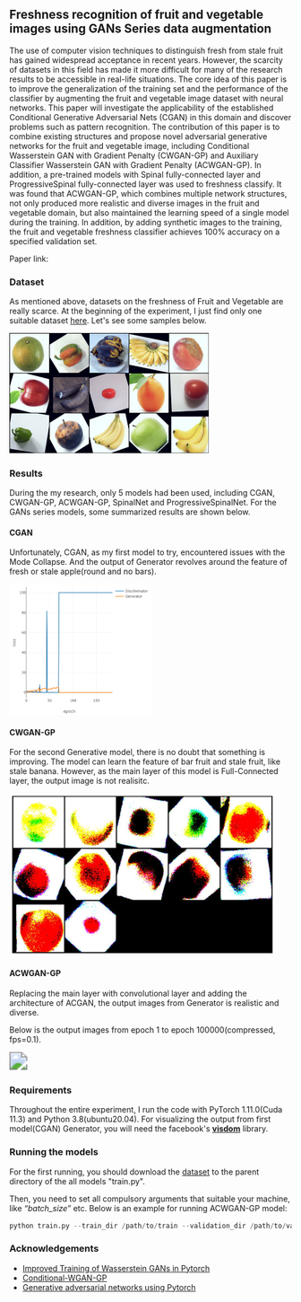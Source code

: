 ## <centner>Freshness recognition of fruit and vegetable images using GANs Series data augmentation<center>

The use of computer vision techniques to distinguish fresh from stale fruit has gained widespread acceptance in recent years. However, the scarcity of datasets in this field has made it more difficult for many of the research results to be accessible in real-life situations. The core idea of this paper is to improve the generalization of the training set and the performance of the classifier by augmenting the fruit and vegetable image dataset with neural networks. This paper will investigate the applicability of the established Conditional Generative Adversarial Nets (CGAN) in this domain and discover problems such as pattern recognition. The contribution of this paper is to combine existing structures and propose novel adversarial generative networks for the fruit and vegetable image, including Conditional Wasserstein GAN with Gradient Penalty (CWGAN-GP) and Auxiliary Classifier Wasserstein GAN with Gradient Penalty (ACWGAN-GP). In addition, a pre-trained models with Spinal fully-connected layer and ProgressiveSpinal fully-connected layer was used to freshness classify. It was found that ACWGAN-GP, which combines multiple network structures, not only produced more realistic and diverse images in the fruit and vegetable domain, but also maintained the learning speed of a single model during the training. In addition, by adding synthetic images to the training, the fruit and vegetable freshness classifier achieves 100% accuracy on a specified validation set.

Paper link:

### Dataset

As mentioned above, datasets on the freshness of Fruit and Vegetable are really scarce. At the beginning of the experiment, I just find only one suitable dataset [here](https://www.kaggle.com/datasets/raghavrpotdar/fresh-and-stale-images-of-fruits-and-vegetables). Let's see some samples below.

<img src="img/data_sample.png" style="zoom:50%;" />



### Results

During the my research, only 5 models had been used, including CGAN, CWGAN-GP, ACWGAN-GP, SpinalNet and ProgressiveSpinalNet. For the GANs series models, some summarized results are shown below. 

#### CGAN

Unfortunately, CGAN, as my first model to try, encountered issues with the Mode Collapse. And the output of Generator revolves around the feature of fresh or stale apple(round and no bars).

<img src="CGAN/result/epoch184.png" style="zoom:50%;" />

#### CWGAN-GP

For the second Generative model, there is no doubt that something is improving. The model can learn the feature of bar fruit and stale fruit, like stale banana. However, as the main layer of this model is Full-Connected layer, the output image is not realisitc. 

<img src="CWGAN-GP/result/epoch_499_checkpoint.jpg" style="zoom:50%;" />

#### ACWGAN-GP

Replacing the main layer with convolutional layer and adding the architecture of ACGAN, the output images from Generator is realistic and diverse. 

Below is the output images from epoch 1 to epoch 100000(compressed, fps=0.1).

<img src="img/ACWGAN-GP-min.gif" style="zoom:200%;" />

### Requirements

Throughout the entire experiment, I run the code with PyTorch 1.11.0(Cuda 11.3) and  Python 3.8(ubuntu20.04). For visualizing the output from first model(CGAN) Generator, you will need the facebook's **[visdom](https://github.com/facebookresearch/visdom)** library.

### Running the models

For the first running, you should download the [dataset](https://www.kaggle.com/datasets/raghavrpotdar/fresh-and-stale-images-of-fruits-and-vegetables) to the parent directory of the all models "train.py". 

Then, you need to set all compulsory arguments that suitable your machine, like *“batch_size”* etc. Below is an example for running ACWGAN-GP model:

```python
python train.py --train_dir /path/to/train --validation_dir /path/to/validation/ --output_path /path/to/output/ --dim 64 --saving_step 100 --num_workers 12
```

### Acknowledgements

- [Improved Training of Wasserstein GANs in Pytorch](https://github.com/jalola/improved-wgan-pytorch)
- [Conditional-WGAN-GP](https://github.com/u7javed/Conditional-WGAN-GP)
- [Generative adversarial networks using Pytorch](https://github.com/ozanciga/gans-with-pytorch)

